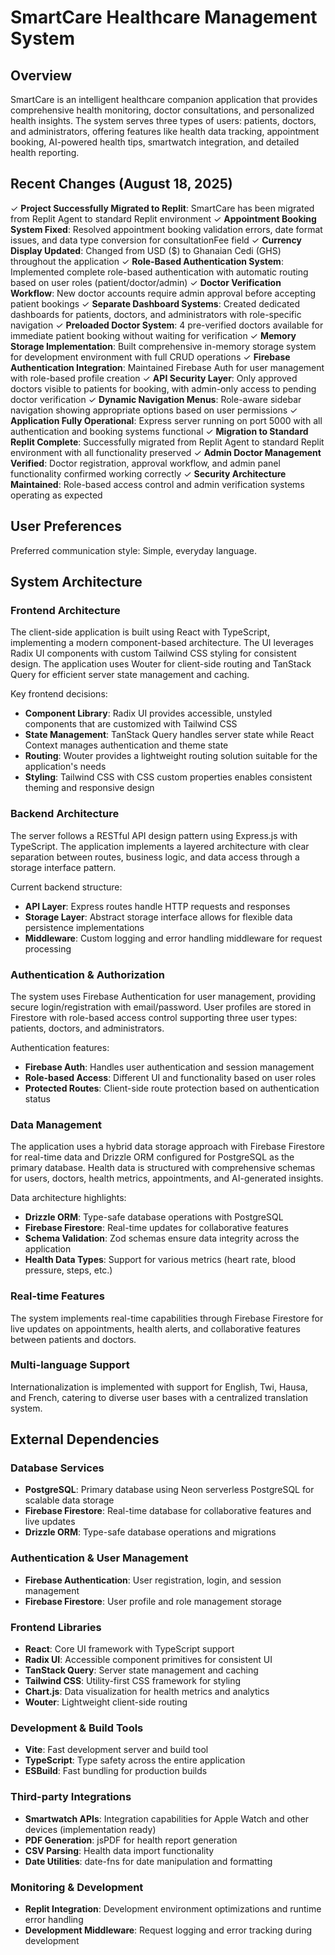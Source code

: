 # SmartCare Healthcare Management System

## Overview

SmartCare is an intelligent healthcare companion application that provides comprehensive health monitoring, doctor consultations, and personalized health insights. The system serves three types of users: patients, doctors, and administrators, offering features like health data tracking, appointment booking, AI-powered health tips, smartwatch integration, and detailed health reporting.

## Recent Changes (August 18, 2025)

✓ **Project Successfully Migrated to Replit**: SmartCare has been migrated from Replit Agent to standard Replit environment
✓ **Appointment Booking System Fixed**: Resolved appointment booking validation errors, date format issues, and data type conversion for consultationFee field
✓ **Currency Display Updated**: Changed from USD ($) to Ghanaian Cedi (GHS) throughout the application
✓ **Role-Based Authentication System**: Implemented complete role-based authentication with automatic routing based on user roles (patient/doctor/admin)
✓ **Doctor Verification Workflow**: New doctor accounts require admin approval before accepting patient bookings
✓ **Separate Dashboard Systems**: Created dedicated dashboards for patients, doctors, and administrators with role-specific navigation
✓ **Preloaded Doctor System**: 4 pre-verified doctors available for immediate patient booking without waiting for verification
✓ **Memory Storage Implementation**: Built comprehensive in-memory storage system for development environment with full CRUD operations
✓ **Firebase Authentication Integration**: Maintained Firebase Auth for user management with role-based profile creation
✓ **API Security Layer**: Only approved doctors visible to patients for booking, with admin-only access to pending doctor verification
✓ **Dynamic Navigation Menus**: Role-aware sidebar navigation showing appropriate options based on user permissions
✓ **Application Fully Operational**: Express server running on port 5000 with all authentication and booking systems functional
✓ **Migration to Standard Replit Complete**: Successfully migrated from Replit Agent to standard Replit environment with all functionality preserved
✓ **Admin Doctor Management Verified**: Doctor registration, approval workflow, and admin panel functionality confirmed working correctly
✓ **Security Architecture Maintained**: Role-based access control and admin verification systems operating as expected

## User Preferences

Preferred communication style: Simple, everyday language.

## System Architecture

### Frontend Architecture
The client-side application is built using React with TypeScript, implementing a modern component-based architecture. The UI leverages Radix UI components with custom Tailwind CSS styling for consistent design. The application uses Wouter for client-side routing and TanStack Query for efficient server state management and caching.

Key frontend decisions:
- **Component Library**: Radix UI provides accessible, unstyled components that are customized with Tailwind CSS
- **State Management**: TanStack Query handles server state while React Context manages authentication and theme state
- **Routing**: Wouter provides a lightweight routing solution suitable for the application's needs
- **Styling**: Tailwind CSS with CSS custom properties enables consistent theming and responsive design

### Backend Architecture
The server follows a RESTful API design pattern using Express.js with TypeScript. The application implements a layered architecture with clear separation between routes, business logic, and data access through a storage interface pattern.

Current backend structure:
- **API Layer**: Express routes handle HTTP requests and responses
- **Storage Layer**: Abstract storage interface allows for flexible data persistence implementations
- **Middleware**: Custom logging and error handling middleware for request processing

### Authentication & Authorization
The system uses Firebase Authentication for user management, providing secure login/registration with email/password. User profiles are stored in Firestore with role-based access control supporting three user types: patients, doctors, and administrators.

Authentication features:
- **Firebase Auth**: Handles user authentication and session management
- **Role-based Access**: Different UI and functionality based on user roles
- **Protected Routes**: Client-side route protection based on authentication status

### Data Management
The application uses a hybrid data storage approach with Firebase Firestore for real-time data and Drizzle ORM configured for PostgreSQL as the primary database. Health data is structured with comprehensive schemas for users, doctors, health metrics, appointments, and AI-generated insights.

Data architecture highlights:
- **Drizzle ORM**: Type-safe database operations with PostgreSQL
- **Firebase Firestore**: Real-time updates for collaborative features
- **Schema Validation**: Zod schemas ensure data integrity across the application
- **Health Data Types**: Support for various metrics (heart rate, blood pressure, steps, etc.)

### Real-time Features
The system implements real-time capabilities through Firebase Firestore for live updates on appointments, health alerts, and collaborative features between patients and doctors.

### Multi-language Support
Internationalization is implemented with support for English, Twi, Hausa, and French, catering to diverse user bases with a centralized translation system.

## External Dependencies

### Database Services
- **PostgreSQL**: Primary database using Neon serverless PostgreSQL for scalable data storage
- **Firebase Firestore**: Real-time database for collaborative features and live updates
- **Drizzle ORM**: Type-safe database operations and migrations

### Authentication & User Management
- **Firebase Authentication**: User registration, login, and session management
- **Firebase Firestore**: User profile and role management storage

### Frontend Libraries
- **React**: Core UI framework with TypeScript support
- **Radix UI**: Accessible component primitives for consistent UI
- **TanStack Query**: Server state management and caching
- **Tailwind CSS**: Utility-first CSS framework for styling
- **Chart.js**: Data visualization for health metrics and analytics
- **Wouter**: Lightweight client-side routing

### Development & Build Tools
- **Vite**: Fast development server and build tool
- **TypeScript**: Type safety across the entire application
- **ESBuild**: Fast bundling for production builds

### Third-party Integrations
- **Smartwatch APIs**: Integration capabilities for Apple Watch and other devices (implementation ready)
- **PDF Generation**: jsPDF for health report generation
- **CSV Parsing**: Health data import functionality
- **Date Utilities**: date-fns for date manipulation and formatting

### Monitoring & Development
- **Replit Integration**: Development environment optimizations and runtime error handling
- **Development Middleware**: Request logging and error tracking during development